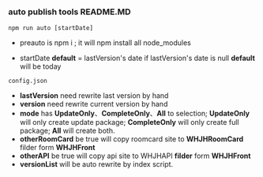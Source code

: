 ### auto publish tools README.MD

` npm run auto [startDate] `

- preauto is npm i ; it will npm install all node_modules

- startDate **default** = lastVersion's date  if lastVersion's date is null **default** will be today

`config.json `

- **lastVersion** need rewrite last version by hand
- **version** need rewrite current version by hand
- **mode** has **UpdateOnly**、**CompleteOnly**、**All** to selection; **UpdateOnly** will only create update package; **CompleteOnly** will only create full package; **All** will create both.
- **otherRoomCard** be true will copy roomcard site to **WHJHRoomCard** filder form **WHJHFront**
- **otherAPI** be true will copy api site to WHJHAPI **filder** form **WHJHFront**
- **versionList** will be auto rewrite by index script.
